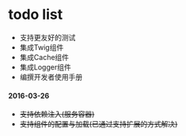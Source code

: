 # todo list

* 支持更友好的测试
* 集成Twig组件
* 集成Cache组件
* 集成Logger组件
* 编撰开发者使用手册

#### 2016-03-26

* ~~支持依赖注入(服务容器)~~
* ~~支持组件的配置与加载(已通过支持扩展的方式解决)~~
